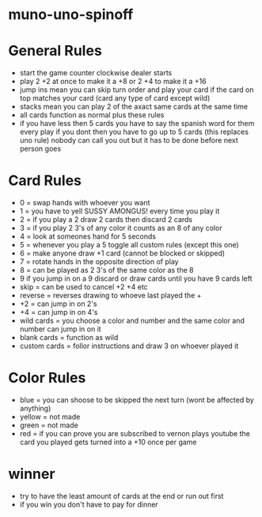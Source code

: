 # muno-uno-spinoff


# General Rules
- start the game counter clockwise dealer starts
- play 2 +2 at once to make it a +8 or 2 +4 to make it a +16
- jump ins mean you can skip turn order and play your card if the card on top matches your card (card any type of card except wild)
- stacks mean you can play 2 of the axact same cards at the same time
- all cards function as normal plus these rules
- if you have less then 5 cards you have to say the spanish word for them every play if you dont then you have to go up to 5 cards (this replaces uno rule) nobody can call you out but it has to be done before next person goes

# Card Rules
- 0 = swap hands with whoever you want
- 1 = you have to yell SUSSY AMONGUS! every time you play it
- 2 = if you play a 2 draw 2 cards then discard 2 cards
- 3 = if you play 2 3's of any color it counts as an 8 of any color
- 4 = look at someones hand for 5 seconds 
- 5 = whenever you play a 5 toggle all custom rules (except this one)
- 6 = make anyone draw +1 card (cannot be blocked or skipped)
- 7 = rotate hands in the opposite direction of play 
- 8 = can be played as 2 3's of the same color as the 8
- 9 if you jump in on a 9 discard or draw cards until you have 9 cards left
- skip = can be used to cancel +2 +4 etc
- reverse = reverses drawing to whoeve last played the +
- +2 = can jump in on 2's
- +4 = can jump in on 4's
- wild cards = you choose a color and number and the same color and number can jump in on it
- blank cards = function as wild
- custom cards = follor instructions and draw 3 on whoever played it


# Color Rules
- blue = you can shoose to be skipped the next turn (wont be affected by anything)
- yellow = not made
- green = not made
- red = if you can prove you are subscribed to vernon plays youtube the card you played gets turned into a +10 once per game


# winner
- try to have the least amount of cards at the end or run out first
- if you win you don't have to pay for dinner
